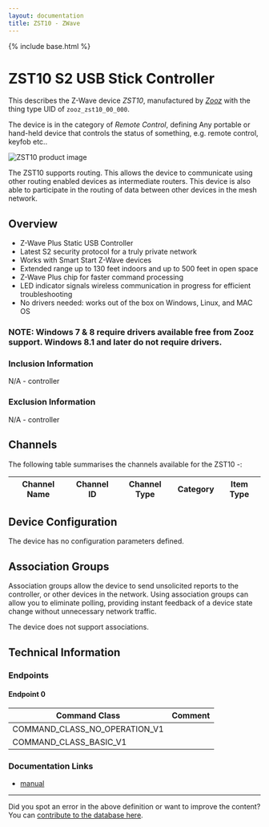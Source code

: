 ```yaml
---
layout: documentation
title: ZST10 - ZWave
---
```


{% include base.html %}

# ZST10 S2 USB Stick Controller
This describes the Z-Wave device *ZST10*, manufactured by *[Zooz](http://www.getzooz.com/)* with the thing type UID of ```zooz_zst10_00_000```.

The device is in the category of *Remote Control*, defining Any portable or hand-held device that controls the status of something, e.g. remote control, keyfob etc..

![ZST10 product image](https://opensmarthouse.org/zwavedatabase/1128/image/)


The ZST10 supports routing. This allows the device to communicate using other routing enabled devices as intermediate routers.  This device is also able to participate in the routing of data between other devices in the mesh network.

## Overview

  * Z-Wave Plus Static USB Controller
  * Latest S2 security protocol for a truly private network
  * Works with Smart Start Z-Wave devices
  * Extended range up to 130 feet indoors and up to 500 feet in open space
  * Z-Wave Plus chip for faster command processing
  * LED indicator signals wireless communication in progress for efficient troubleshooting
  * No drivers needed: works out of the box on Windows, Linux, and MAC OS

### **NOTE:** Windows 7 & 8 require drivers available free from Zooz support. Windows 8.1 and later do not require drivers.

### Inclusion Information

N/A - controller

### Exclusion Information

N/A - controller

## Channels

The following table summarises the channels available for the ZST10 -:

| Channel Name | Channel ID | Channel Type | Category | Item Type |
|--------------|------------|--------------|----------|-----------|



## Device Configuration

The device has no configuration parameters defined.

## Association Groups

Association groups allow the device to send unsolicited reports to the controller, or other devices in the network. Using association groups can allow you to eliminate polling, providing instant feedback of a device state change without unnecessary network traffic.

The device does not support associations.
## Technical Information

### Endpoints

#### Endpoint 0

| Command Class | Comment |
|---------------|---------|
| COMMAND_CLASS_NO_OPERATION_V1| |
| COMMAND_CLASS_BASIC_V1| |

### Documentation Links

* [manual](https://www.opensmarthouse.org/zwavedatabase/1128/zooz-z-wave-plus-radio-s2-usb-stick-zst10-manual.pdf)

---

Did you spot an error in the above definition or want to improve the content?
You can [contribute to the database here](https://www.opensmarthouse.org/zwavedatabase/1128).
